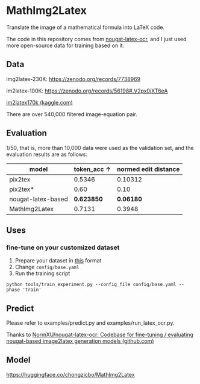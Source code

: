 # MathImg2Latex

Translate the image of a mathematical formula into LaTeX code.

The code in this repository comes from [nougat-latex-ocr](https://github.com/NormXU/nougat-latex-ocr), and I just used more open-source data for training based on it.

## Data

img2latex-230K: https://zenodo.org/records/7738969

im2latex-100K: https://zenodo.org/records/56198#.V2px0jXT6eA

[im2latex170k (kaggle.com)](https://www.kaggle.com/datasets/rvente/im2latex170k)

There are over 540,000 filtered image-equation pair.



## Evaluation

1/50, that is, more than 10,000 data were used as the validation set, and the evaluation results are as follows:

| model              | token_acc ↑  | normed edit distance |
| ------------------ | ------------ | -------------------- |
| pix2tex            | 0.5346       | 0.10312              |
| pix2tex*           | 0.60         | 0.10                 |
| nougat-latex-based | **0.623850** | **0.06180**          |
| MathImg2Latex      | 0.7131       | 0.3948               |

## Uses

### fine-tune on your customized dataset

1. Prepare your dataset in [this](https://drive.google.com/drive/folders/13CA4vAmOmD_I_dSbvLp-Lf0s6KiaNfuO) format
2. Change `config/base.yaml`
3. Run the training script

```
python tools/train_experiment.py --config_file config/base.yaml --phase 'train'
```

## 

## Predict

Please refer to examples/predict.py and examples/run_latex_ocr.py.



Thanks to [NormXU/nougat-latex-ocr: Codebase for fine-tuning / evaluating nougat-based image2latex generation models (github.com)](https://github.com/NormXU/nougat-latex-ocr)

## Model
https://huggingface.co/chongzicbo/MathImg2Latex


